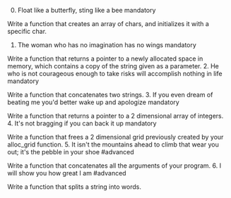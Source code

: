
0. Float like a butterfly, sting like a bee
mandatory

Write a function that creates an array of chars, and initializes it with a specific char.
1. The woman who has no imagination has no wings
mandatory

Write a function that returns a pointer to a newly allocated space in memory, which contains a copy of the string given as a parameter.
2. He who is not courageous enough to take risks will accomplish nothing in life
mandatory

Write a function that concatenates two strings.
3. If you even dream of beating me you'd better wake up and apologize
mandatory

Write a function that returns a pointer to a 2 dimensional array of integers.
4. It's not bragging if you can back it up
mandatory

Write a function that frees a 2 dimensional grid previously created by your alloc_grid function.
5. It isn't the mountains ahead to climb that wear you out; it's the pebble in your shoe
#advanced

Write a function that concatenates all the arguments of your program.
6. I will show you how great I am
#advanced

Write a function that splits a string into words.
